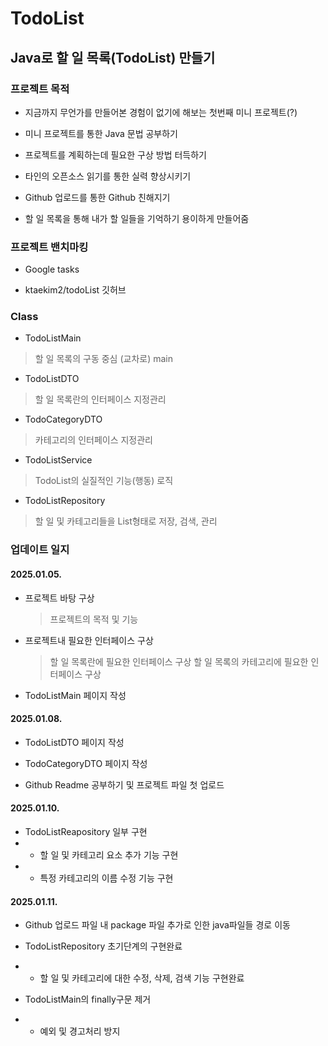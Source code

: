 # TodoList

## Java로 할 일 목록(TodoList) 만들기 

### 프로젝트 목적

- 지금까지 무언가를 만들어본 경험이 없기에 해보는 첫번째 미니 프로젝트(?)

- 미니 프로젝트를 통한 Java 문법 공부하기

- 프로젝트를 계획하는데 필요한 구상 방법 터득하기

- 타인의 오픈소스 읽기를 통한 실력 향상시키기 

- Github 업로드를 통한 Github 친해지기

- 할 일 목록을 통해 내가 할 일들을 기억하기 용이하게 만들어줌


### 프로젝트 밴치마킹

- Google tasks

- ktaekim2/todoList 깃허브

### Class

  * TodoListMain
  > 할 일 목록의 구동 중심 (교차로) main

  * TodoListDTO
  >할 일 목록란의 인터페이스 지정관리

  * TodoCategoryDTO
  >카테고리의 인터페이스 지정관리

  * TodoListService
  >TodoList의 실질적인 기능(행동) 로직

  * TodoListRepository
  >할 일 및 카테고리들을 List형태로 저장, 검색, 관리



### 업데이트 일지

#### 2025.01.05.

- 프로젝트 바탕 구상
  > 프로젝트의 목적 및 기능

- 프로젝트내 필요한 인터페이스 구상
  > 할 일 목록란에 필요한 인터페이스 구상
  > 할 일 목록의 카테고리에 필요한 인터페이스 구상

- TodoListMain 페이지 작성


#### 2025.01.08.

- TodoListDTO 페이지 작성

- TodoCategoryDTO 페이지 작성

- Github Readme 공부하기 및 프로젝트 파일 첫 업로드

#### 2025.01.10.

- TodoListReapository 일부 구현
- - 할 일 및 카테고리 요소 추가 기능 구현
- - 특정 카테고리의 이름 수정 기능 구현

#### 2025.01.11.

- Github 업로드 파일 내 package 파일 추가로 인한 java파일들 경로 이동

- TodoListRepository 초기단계의 구현완료
- - 할 일 및 카테고리에 대한 수정, 삭제, 검색 기능 구현완료

- TodoListMain의 finally구문 제거
- - 예외 및 경고처리 방지
